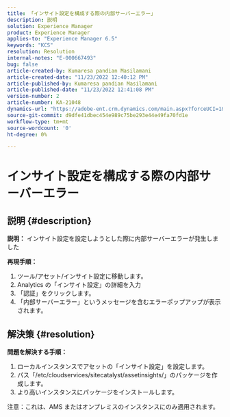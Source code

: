 ```yaml
---
title: 「インサイト設定を構成する際の内部サーバーエラー」
description: 説明
solution: Experience Manager
product: Experience Manager
applies-to: "Experience Manager 6.5"
keywords: "KCS"
resolution: Resolution
internal-notes: "E-000667493"
bug: false
article-created-by: Kumaresa pandian Masilamani
article-created-date: "11/23/2022 12:40:12 PM"
article-published-by: Kumaresa pandian Masilamani
article-published-date: "11/23/2022 12:41:08 PM"
version-number: 2
article-number: KA-21048
dynamics-url: "https://adobe-ent.crm.dynamics.com/main.aspx?forceUCI=1&pagetype=entityrecord&etn=knowledgearticle&id=3632d4f7-2b6b-ed11-9561-6045bd006b3d"
source-git-commit: d9dfe41dbec454e989c75be293e44e49fa70fd1e
workflow-type: tm+mt
source-wordcount: '0'
ht-degree: 0%

---
```


# インサイト設定を構成する際の内部サーバーエラー

## 説明 {#description}


<b>説明：</b>
インサイト設定を設定しようとした際に内部サーバーエラーが発生しました

<b>再現手順：</b>

1. ツール/アセット/インサイト設定に移動します。
2. Analytics の「インサイト設定」の詳細を入力
3. 「認証」をクリックします。
4. 「内部サーバーエラー」というメッセージを含むエラーポップアップが表示されます。



## 解決策 {#resolution}


<b>問題を解決する手順： </b>

1. ローカルインスタンスでアセットの「インサイト設定」を設定します。
2. パス「/etc/cloudservices/sitecatalyst/assetinsights/」のパッケージを作成します。
3. より高いインスタンスにパッケージをインストールします。


注意：これは、AMS またはオンプレミスのインスタンスにのみ適用されます。
